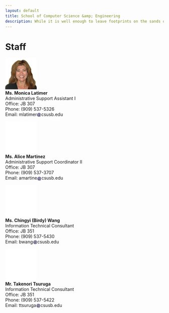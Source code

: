 ```yaml
---
layout: default
title: School of Computer Science &amp; Engineering
description: While it is well enough to leave footprints on the sands of time, it is even more important to make sure they point in a commendable direction. – James Branch Cabell
---
```


# Staff

<p><img src="photos/Monica_Latimer.jpg" alt="Ms. Monica Latimer" /><br /> 
<strong>Ms. Monica Latimer</strong><br /> 
Administrative Support Assistant I<br /> 
Office: JB 307<br /> 
Phone: (909) 537-5326<br /> 
Email: mlatimer<img style="height: 1em; vertical-align: middle" src="../assets/img/arobase.jpg" alt="arobase" />csusb.edu</p> 

<p><img src="../faculty/part-time/photos/Empty.gif" alt="Ms. Alice Martinez" /><br /> 
<strong>Ms. Alice Martinez</strong><br /> 
Administrative Support Coordinator II<br /> 
Office: JB 307<br /> 
Phone: (909) 537-3707<br /> 
Email: amartine<img style="height: 1em; vertical-align: middle" src="../assets/img/arobase.jpg" alt="arobase" />csusb.edu</p> 

<p><img src="../faculty/part-time/photos/Empty.gif" alt="Ms. Chingyi (Birdy) Wang" /><br /> 
<strong>Ms. Chingyi (Birdy) Wang</strong><br /> 
Information Technical Consultant<br /> 
Office: JB 351<br /> 
Phone: (909) 537-5430<br /> 
Email: bwang<img style="height: 1em; vertical-align: middle" src="../assets/img/arobase.jpg" alt="arobase" />csusb.edu</p> 

<p><img src="../faculty/part-time/photos/Empty.gif" alt="Mr. Takenori Tsuruga" /><br /> 
<strong>Mr. Takenori Tsuruga</strong><br /> 
Information Technical Consultant<br /> 
Office: JB 351<br /> 
Phone: (909) 537-5422<br /> 
Email: ttsuruga<img style="height: 1em; vertical-align: middle" src="../assets/img/arobase.jpg" alt="arobase" />csusb.edu</p> 

